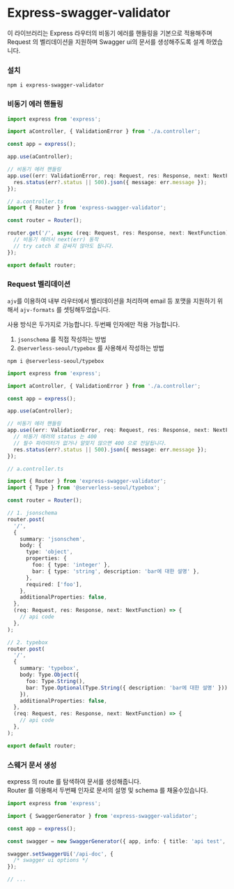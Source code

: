 # Express-swagger-validator

이 라이브러리는 Express 라우터의 비동기 에러를 핸들링을 기본으로 적용해주며  
Request 의 벨리데이션을 지원하며 Swagger ui의 문서를 생성해주도록 설계 하였습니다.

### 설치

```
npm i express-swagger-validator
```

### 비동기 에러 핸들링

```ts
import express from 'express';

import aController, { ValidationError } from './a.controller';

const app = express();

app.use(aController);

// 비동기 에러 핸들링
app.use((err: ValidationError, req: Request, res: Response, next: NextFunction) => {
  res.status(err?.status || 500).json({ message: err.message });
});
```

```ts
// a.controller.ts
import { Router } from 'express-swagger-validator';

const router = Router();

router.get('/', async (req: Request, res: Response, next: NextFunction) => {
  // 비동기 에러시 next(err) 동작
  // try catch 로 감싸지 않아도 됩니다.
});

export default router;
```

### Request 벨리데이션

`ajv`를 이용하여 내부 라우터에서 벨리데이션을 처리하며 email 등 포맷을 지원하기 위해서 `ajv-formats` 를 셋팅해두었습니다.

사용 방식은 두가지로 가능합니다. 두번째 인자에만 적용 가능합니다.

1. `jsonschema` 를 직접 작성하는 방법
2. `@serverless-seoul/typebox` 를 사용해서 작성하는 방법

```
npm i @serverless-seoul/typebox
```

```ts
import express from 'express';

import aController, { ValidationError } from './a.controller';

const app = express();

app.use(aController);

// 비동기 에러 핸들링
app.use((err: ValidationError, req: Request, res: Response, next: NextFunction) => {
  // 비동기 에러의 status 는 400
  // 필수 파라미터가 없거나 알맞지 않으면 400 으로 전달됩니다.
  res.status(err?.status || 500).json({ message: err.message });
});
```

```ts
// a.controller.ts

import { Router } from 'express-swagger-validator';
import { Type } from '@serverless-seoul/typebox';

const router = Router();

// 1. jsonschema
router.post(
  '/',
  {
    summary: 'jsonschem',
    body: {
      type: 'object',
      properties: {
        foo: { type: 'integer' },
        bar: { type: 'string', description: 'bar에 대한 설명' },
      },
      required: ['foo'],
    },
    additionalProperties: false,
  },
  (req: Request, res: Response, next: NextFunction) => {
    // api code
  },
);

// 2. typebox
router.post(
  '/',
  {
    summary: 'typebox',
    body: Type.Object({
      foo: Type.String(),
      bar: Type.Optional(Type.String({ description: 'bar에 대한 설명' })),
    }),
    additionalProperties: false,
  },
  (req: Request, res: Response, next: NextFunction) => {
    // api code
  },
);

export default router;
```

### 스웨거 문서 생성

express 의 route 를 탐색하여 문서를 생성해줍니다.  
Router 를 이용해서 두번째 인자로 문서의 설명 및 schema 를 채울수있습니다.

```ts
import express from 'express';

import { SwaggerGenerator } from 'express-swagger-validator';

const app = express();

const swagger = new SwaggerGenerator({ app, info: { title: 'api test', version: '1.0.0' } });

swagger.setSwaggerUi('/api-doc', {
  /* swagger ui options */
});

// ...
```

